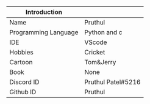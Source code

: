 | Introduction |           |
| ------ | ---------- |
| Name | Pruthul|
| Programming Language | Python and c|
| IDE | VScode |
| Hobbies | Cricket |
| Cartoon | Tom&Jerry |
| Book | None |
| Discord ID | Pruthul Patel#5216 |
| Github ID | Pruthul |

